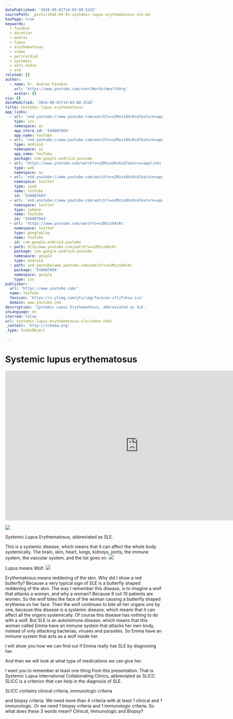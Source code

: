 ```yaml
---
datePublished: '2016-09-01T14:03:09.524Z'
sourcePath: _posts/2016-09-01-systemic-lupus-erythematosus-sle.md
hasPage: true
keywords:
  - fazakas
  - duration
  - andras
  - lupus
  - erythematosus
  - views
  - pericardial
  - systemic
  - anti-dsdna
  - sle
related: []
author:
  - name: Dr. Andras Fazakas
    url: 'https://www.youtube.com/user/NordicHealthOrg'
    avatar: {}
via: {}
dateModified: '2016-09-01T14:03:08.354Z'
title: Systemic lupus erythematosus
app_links:
  - url: 'vnd.youtube://www.youtube.com/watch?v=o2Mzzs84cKc&feature=applinks'
    type: ios
    namespace: ai
    app_store_id: '544007664'
    app_name: YouTube
  - url: 'vnd.youtube://www.youtube.com/watch?v=o2Mzzs84cKc&feature=applinks'
    type: android
    namespace: ai
    app_name: YouTube
    package: com.google.android.youtube
  - url: 'https://www.youtube.com/watch?v=o2Mzzs84cKc&feature=applinks'
    type: web
    namespace: ai
  - url: 'vnd.youtube://www.youtube.com/watch?v=o2Mzzs84cKc&feature=applinks'
    namespace: twitter
    type: ipad
    name: YouTube
    id: '544007664'
  - url: 'vnd.youtube://www.youtube.com/watch?v=o2Mzzs84cKc&feature=applinks'
    namespace: twitter
    type: iphone
    name: YouTube
    id: '544007664'
  - url: 'https://www.youtube.com/watch?v=o2Mzzs84cKc'
    namespace: twitter
    type: googleplay
    name: YouTube
    id: com.google.android.youtube
  - path: http/www.youtube.com/watch?v=o2Mzzs84cKc
    package: com.google.android.youtube
    namespace: google
    type: android
  - path: vnd.youtube/www.youtube.com/watch?v=o2Mzzs84cKc
    package: '544007664'
    namespace: google
    type: ios
publisher:
  url: 'https://www.youtube.com/'
  name: YouTube
  favicon: 'https://s.ytimg.com/yts/img/favicon-vflz7uhzw.ico'
  domain: www.youtube.com
description: 'Systemic Lupus Erythematosus, abbreviated as SLE.'
inLanguage: en
starred: false
url: systemic-lupus-erythematosus-sle/index.html
_context: 'http://schema.org'
_type: VideoObject

---
```

# Systemic lupus erythematosus

<iframe src="https://cdn.embedly.com/widgets/media.html?src=https%3A%2F%2Fwww.youtube.com%2Fembed%2Fo2Mzzs84cKc%3Ffeature%3Doembed&amp;url=http%3A%2F%2Fwww.youtube.com%2Fwatch%3Fv%3Do2Mzzs84cKc&amp;image=https%3A%2F%2Fi.ytimg.com%2Fvi%2Fo2Mzzs84cKc%2Fhqdefault.jpg&amp;key=b7d04c9b404c499eba89ee7072e1c4f7&amp;type=text%2Fhtml&amp;schema=youtube" width="854" height="480" scrolling="no" frameborder="0" allowfullscreen="" style=""></iframe>

![](https://the-grid-user-content.s3-us-west-2.amazonaws.com/540c03f6-b35b-4d35-b01b-16ff159898c7.jpg)

Systemic Lupus Erythematosus, abbreviated as SLE.

This is a systemic disease, which means that it can affect the whole body systemically. The brain, skin, heart, lungs, kidneys, joints, the immune system, the vascular system, and the list goes on.
![](https://the-grid-user-content.s3-us-west-2.amazonaws.com/149be10b-aa76-4cf6-9057-733b3e24875d.jpg)

Lupus means Wolf.
![](https://the-grid-user-content.s3-us-west-2.amazonaws.com/1fb2532e-e02b-4f46-acd8-c7cabb03fb53.png)

Erythematosus means reddening of the skin. Why did I show a red butterfly? Because a very typical sign of SLE is a butterfly shaped reddening of the skin. The way I remember this disease, is to imagine a wolf that attacks a woman, and why a woman? Because 9 out 10 patients are women. So the wolf bites the face of the woman causing a butterfly shaped erythema on her face. Then the wolf continues to bite all her organs one by one, because this disease is a systemic disease, which means that it can affect all the organs systemically. Of course this disease has nothing to do with a wolf. But SLE is an autoimmune disease, which means that this woman called Emma have an immune system that attacks her own body, instead of only attacking bacterias, viruses and parasites. So Emma have an immune system that acts as a wolf inside her.

I will show you how we can find out if Emma really has SLE by diagnosing her.

And then we will look at what type of medications we can give her.

I want you to remember at least one thing from this presentation. That is Systemic Lupus International Collaborating Clinics, abbreviated as SLICC. SLICC is a criterion that can help in the diagnosis of SLE.

SLICC contains clinical criteria, immunologic criteria

and biopsy criteria. We need more than 4 criteria with at least 1 clinical and 1 immunologic. Or we need 1 biopsy criteria and 1 immunologic criteria. So what does these 3 words mean? Clinical, Immunologic and Biopsy?